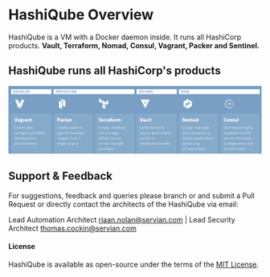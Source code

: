 # HashiQube Overview
HashiQube is a VM with a Docker daemon inside. It runs all HashiCorp products. __Vault, Terraform, Nomad, Consul, Vagrant, Packer and Sentinel.__


## HashiQube runs all HashiCorp's products
![HashiQube](images/thestack.png?raw=true "HashiQube")

## Support & Feedback
For suggestions, feedback and queries please branch or and submit a Pull Request or directly contact the architects of the HashiQube via email:

Lead Automation Architect [riaan.nolan@servian.com](mailto:riaan.nolan@servian.com) | Lead Security Architect [thomas.cockin@servian.com](mailto:thomas.cockin@servian.com)    


#### License
HashiQube is available as open-source under the terms of the [MIT License](https://opensource.org/licenses/MIT).
